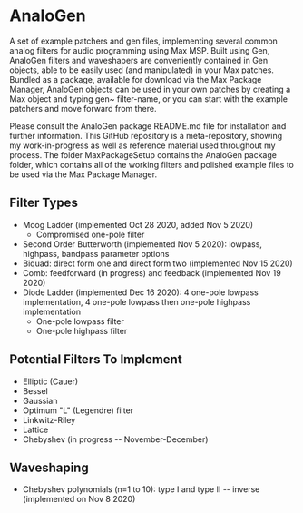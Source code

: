# AnaloGen
A set of example patchers and gen files, implementing several common analog filters for audio programming using Max MSP. Built using Gen, AnaloGen filters and waveshapers are conveniently contained in Gen objects, able to be easily used (and manipulated) in your Max patches. Bundled as a package, available for download via the Max Package Manager, AnaloGen objects can be used in your own patches by creating a Max object and typing gen~ filter-name, or you can start with the example patchers and move forward from there. 

Please consult the AnaloGen package README.md file for installation and further information. This GitHub repository is a meta-repository, showing my work-in-progress as well as reference material used throughout my process. The folder MaxPackageSetup contains the AnaloGen package folder, which contains all of the working filters and polished example files to be used via the Max Package Manager. 

## Filter Types
- Moog Ladder (implemented Oct 28 2020, added Nov 5 2020)
  - Compromised one-pole filter
- Second Order Butterworth (implemented Nov 5 2020): lowpass, highpass, bandpass parameter options
- Biquad: direct form one and direct form two (implemented Nov 15 2020)
- Comb: feedforward (in progress) and feedback (implemented Nov 19 2020)
- Diode Ladder (implemented Dec 16 2020): 4 one-pole lowpass implementation, 4 one-pole lowpass then one-pole highpass implementation
  - One-pole lowpass filter
  - One-pole highpass filter

## Potential Filters To Implement
- Elliptic (Cauer)
- Bessel
- Gaussian
- Optimum "L" (Legendre) filter
- Linkwitz-Riley
- Lattice
- Chebyshev (in progress -- November-December)

## Waveshaping
- Chebyshev polynomials (n=1 to 10): type I and type II -- inverse (implemented on Nov 8 2020)
